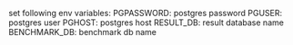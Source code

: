 set following env variables:
PGPASSWORD: postgres password
PGUSER: postgres user
PGHOST: postgres host
RESULT_DB: result database name
BENCHMARK_DB: benchmark db name